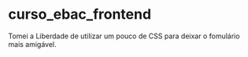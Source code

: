 # curso_ebac_frontend

Tomei a Liberdade de utilizar um pouco de CSS para deixar o fomulário mais amigável.
